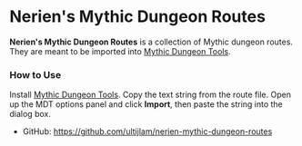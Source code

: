 # Nerien's Mythic Dungeon Routes #

**Nerien's Mythic Dungeon Routes** is a collection of Mythic dungeon routes.
They are meant to be imported into [Mythic Dungeon Tools].

  [Mythic Dungeon Tools]: https://github.com/nnoggie/MythicDungeonTools

### How to Use ###

Install [Mythic Dungeon Tools].
Copy the text string from the route file.
Open up the MDT options panel and click **Import**, then paste the string into the dialog box.

- GitHub: https://github.com/ultijlam/nerien-mythic-dungeon-routes

